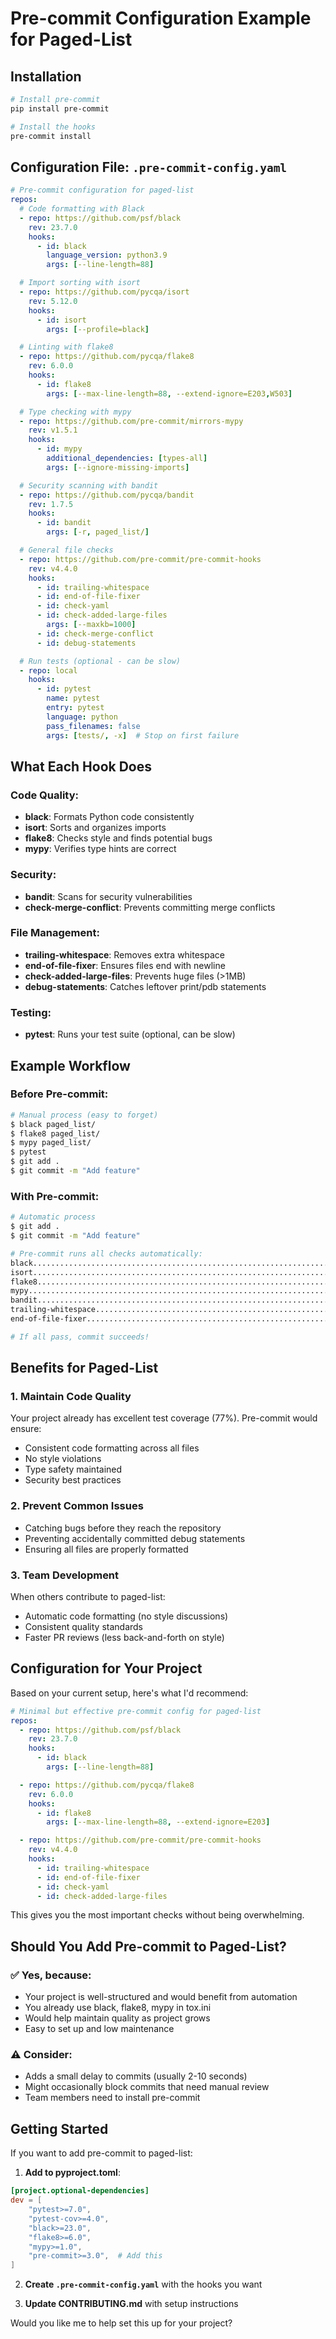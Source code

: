 # Pre-commit Configuration Example for Paged-List

## Installation

```bash
# Install pre-commit
pip install pre-commit

# Install the hooks
pre-commit install
```

## Configuration File: `.pre-commit-config.yaml`

```yaml
# Pre-commit configuration for paged-list
repos:
  # Code formatting with Black
  - repo: https://github.com/psf/black
    rev: 23.7.0
    hooks:
      - id: black
        language_version: python3.9
        args: [--line-length=88]

  # Import sorting with isort
  - repo: https://github.com/pycqa/isort
    rev: 5.12.0
    hooks:
      - id: isort
        args: [--profile=black]

  # Linting with flake8
  - repo: https://github.com/pycqa/flake8
    rev: 6.0.0
    hooks:
      - id: flake8
        args: [--max-line-length=88, --extend-ignore=E203,W503]

  # Type checking with mypy
  - repo: https://github.com/pre-commit/mirrors-mypy
    rev: v1.5.1
    hooks:
      - id: mypy
        additional_dependencies: [types-all]
        args: [--ignore-missing-imports]

  # Security scanning with bandit
  - repo: https://github.com/pycqa/bandit
    rev: 1.7.5
    hooks:
      - id: bandit
        args: [-r, paged_list/]

  # General file checks
  - repo: https://github.com/pre-commit/pre-commit-hooks
    rev: v4.4.0
    hooks:
      - id: trailing-whitespace
      - id: end-of-file-fixer
      - id: check-yaml
      - id: check-added-large-files
        args: [--maxkb=1000]
      - id: check-merge-conflict
      - id: debug-statements

  # Run tests (optional - can be slow)
  - repo: local
    hooks:
      - id: pytest
        name: pytest
        entry: pytest
        language: python
        pass_filenames: false
        args: [tests/, -x]  # Stop on first failure
```

## What Each Hook Does

### **Code Quality:**

- **black**: Formats Python code consistently
- **isort**: Sorts and organizes imports
- **flake8**: Checks style and finds potential bugs
- **mypy**: Verifies type hints are correct

### **Security:**

- **bandit**: Scans for security vulnerabilities
- **check-merge-conflict**: Prevents committing merge conflicts

### **File Management:**

- **trailing-whitespace**: Removes extra whitespace
- **end-of-file-fixer**: Ensures files end with newline
- **check-added-large-files**: Prevents huge files (>1MB)
- **debug-statements**: Catches leftover print/pdb statements

### **Testing:**

- **pytest**: Runs your test suite (optional, can be slow)

## Example Workflow

### **Before Pre-commit:**

```bash
# Manual process (easy to forget)
$ black paged_list/
$ flake8 paged_list/
$ mypy paged_list/
$ pytest
$ git add .
$ git commit -m "Add feature"
```

### **With Pre-commit:**

```bash
# Automatic process
$ git add .
$ git commit -m "Add feature"

# Pre-commit runs all checks automatically:
black....................................................................Passed
isort....................................................................Passed
flake8...................................................................Passed
mypy.....................................................................Passed
bandit...................................................................Passed
trailing-whitespace...................................................... Passed
end-of-file-fixer........................................................ Passed

# If all pass, commit succeeds!
```

## Benefits for Paged-List

### **1. Maintain Code Quality**

Your project already has excellent test coverage (77%). Pre-commit would ensure:

- Consistent code formatting across all files
- No style violations
- Type safety maintained
- Security best practices

### **2. Prevent Common Issues**

- Catching bugs before they reach the repository
- Preventing accidentally committed debug statements
- Ensuring all files are properly formatted

### **3. Team Development**

When others contribute to paged-list:

- Automatic code formatting (no style discussions)
- Consistent quality standards
- Faster PR reviews (less back-and-forth on style)

## Configuration for Your Project

Based on your current setup, here's what I'd recommend:

```yaml
# Minimal but effective pre-commit config for paged-list
repos:
  - repo: https://github.com/psf/black
    rev: 23.7.0
    hooks:
      - id: black
        args: [--line-length=88]

  - repo: https://github.com/pycqa/flake8
    rev: 6.0.0
    hooks:
      - id: flake8
        args: [--max-line-length=88, --extend-ignore=E203]

  - repo: https://github.com/pre-commit/pre-commit-hooks
    rev: v4.4.0
    hooks:
      - id: trailing-whitespace
      - id: end-of-file-fixer
      - id: check-yaml
      - id: check-added-large-files
```

This gives you the most important checks without being overwhelming.

## Should You Add Pre-commit to Paged-List?

### **✅ Yes, because:**

- Your project is well-structured and would benefit from automation
- You already use black, flake8, mypy in tox.ini
- Would help maintain quality as project grows
- Easy to set up and low maintenance

### **⚠️ Consider:**

- Adds a small delay to commits (usually 2-10 seconds)
- Might occasionally block commits that need manual review
- Team members need to install pre-commit

## Getting Started

If you want to add pre-commit to paged-list:

1. **Add to pyproject.toml**:

```toml
[project.optional-dependencies]
dev = [
    "pytest>=7.0",
    "pytest-cov>=4.0",
    "black>=23.0",
    "flake8>=6.0",
    "mypy>=1.0",
    "pre-commit>=3.0",  # Add this
]
```

2. **Create `.pre-commit-config.yaml`** with the hooks you want

1. **Update CONTRIBUTING.md** with setup instructions

Would you like me to help set this up for your project?
